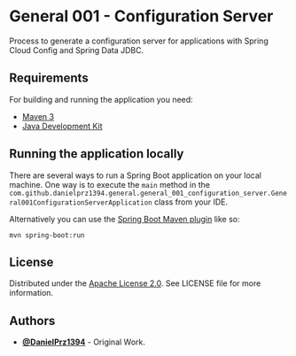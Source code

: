 # General 001 - Configuration Server

Process to generate a configuration server for applications with Spring Cloud Config and Spring Data JDBC.

## Requirements

For building and running the application you need:

* [Maven 3]()
* [Java Development Kit]()

## Running the application locally

There are several ways to run a Spring Boot application on your local machine. One way is to execute the `main` method
in the `com.github.danielprz1394.general.general_001_configuration_server.General001ConfigurationServerApplication`
class from your IDE.

Alternatively you can use
the [Spring Boot Maven plugin](https://docs.spring.io/spring-boot/docs/current/reference/html/build-tool-plugins-maven-plugin.html)
like so:

```shell
mvn spring-boot:run
```

## License

Distributed under the [Apache License 2.0](https://www.apache.org/licenses/LICENSE-2.0). See LICENSE file for more
information.

## Authors

* **[@DanielPrz1394](https://github.com/DanielPrz1394)** - Original Work.